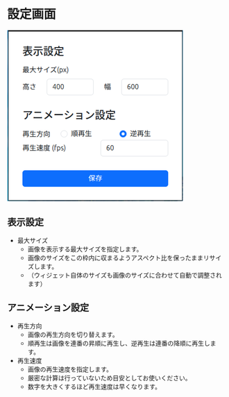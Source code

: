 # 設定画面

![](./images/settings.png)

## 表示設定

- 最大サイズ
  - 画像を表示する最大サイズを指定します。
  - 画像のサイズをこの枠内に収まるようアスペクト比を保ったままリサイズします。
  - （ウィジェット自体のサイズも画像のサイズに合わせて自動で調整されます）

## アニメーション設定

- 再生方向
  - 画像の再生方向を切り替えます。
  - 順再生は画像を連番の昇順に再生し、逆再生は連番の降順に再生します。
- 再生速度
  - 画像の再生速度を指定します。
  - 厳密な計算は行っていないため目安としてお使いください。
  - 数字を大きくするほど再生速度は早くなります。

